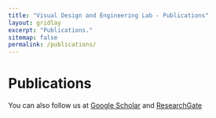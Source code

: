 ```yaml
---
title: "Visual Design and Engineering Lab - Publications"
layout: gridlay
excerpt: "Publications."
sitemap: false
permalink: /publications/
---
```


# Publications 

You can also follow us at [Google Scholar](https://scholar.google.com/citations?user=_X2eOeQAAAAJ&hl=en) and [ResearchGate](https://www.researchgate.net/profile/Levent_Kara2)

<!-- 
## Highlights

For a full list see [below](#full-list)

{% assign number_printed = 0 %}
{% for publi in site.data.publist %}

{% assign even_odd = number_printed | modulo: 2 %}
{% if publi.highlight == 1 %}

{% if even_odd == 0 %}
<div class="row">
{% endif %}

<div class="col-sm-6 clearfix">
 <div class="well">
  <pubtit>{{ publi.title }}</pubtit>
  <img src="{{ site.url }}{{ site.baseurl }}/images/pubpic/{{ publi.image }}" class="img-responsive" width="33%" style="float: left" />
  <p>{{ publi.description }}</p>
  <p><em>{{ publi.authors }}</em></p>
  <p><strong><a href="{{ publi.link.url }}">{{ publi.link.display }}</a></strong></p>
  <p class="text-danger"><strong> {{ publi.news1 }}</strong></p>
  <p> {{ publi.news2 }}</p>
 </div>
</div>

{% assign number_printed = number_printed | plus: 1 %}

{% if even_odd == 1 %}
</div>
{% endif %}

{% endif %}
{% endfor %}

{% assign even_odd = number_printed | modulo: 2 %}
{% if even_odd == 1 %}
</div>
{% endif %}
 -->

<!-- <p> &nbsp; </p> -->


<!-- ## Full List -->

<script src="https://bibbase.org/show?bib=http%3A%2F%2Fvdel.me.cmu.edu%2Fvdelresource%2Fpublications%2Flbkrefs.bib&jsonp=1&fullnames=1&theme=default"></script>

<!-- {% for publi in site.data.publist %}

  {{ publi.title }} <br />
  <em>{{ publi.authors }} </em><br /><a href="{{ publi.link.url }}">{{ publi.link.display }}</a>

{% endfor %}
-->


